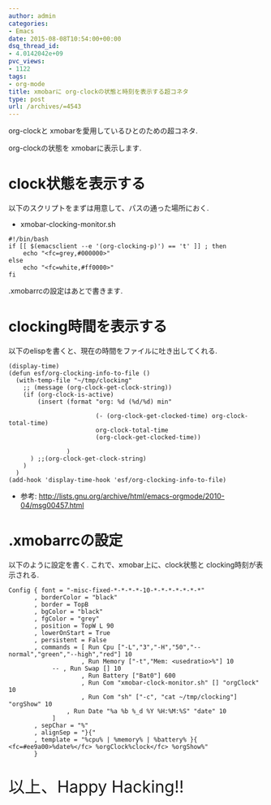 ```yaml
---
author: admin
categories:
- Emacs
date: 2015-08-08T10:54:00+00:00
dsq_thread_id:
- 4.0142042e+09
pvc_views:
- 1122
tags:
- org-mode
title: xmobarに org-clockの状態と時刻を表示する超コネタ
type: post
url: /archives/=4543
---
```


org-clockと xmobarを愛用しているひとのための超コネタ.

org-clockの状態を xmobarに表示します.

clock状態を表示する
===================

以下のスクリプトをまずは用意して、パスの通った場所におく.

-   xmobar-clocking-monitor.sh

``` {.bash}
#!/bin/bash
if [[ $(emacsclient --e '(org-clocking-p)') == 't' ]] ; then
    echo "<fc=grey,#000000>"
else
    echo "<fc=white,#ff0000>"
fi
```

.xmobarrcの設定はあとで書きます.

clocking時間を表示する
======================

以下のelispを書くと、現在の時間をファイルに吐き出してくれる.

``` {.commonlisp}
(display-time)
(defun esf/org-clocking-info-to-file ()
  (with-temp-file "~/tmp/clocking"
    ;; (message (org-clock-get-clock-string))
    (if (org-clock-is-active)
        (insert (format "org: %d (%d/%d) min"

                        (- (org-clock-get-clocked-time) org-clock-total-time)
                        org-clock-total-time
                        (org-clock-get-clocked-time))

                )
      ) ;;(org-clock-get-clock-string)
    )
  )
(add-hook 'display-time-hook 'esf/org-clocking-info-to-file)
```

-   参考:
    <http://lists.gnu.org/archive/html/emacs-orgmode/2010-04/msg00457.html>

.xmobarrcの設定
===============

以下のように設定を書く. これで、xmobar上に、clock状態と
clocking時刻が表示される.

``` {.text}
Config { font = "-misc-fixed-*-*-*-*-10-*-*-*-*-*-*-*"
       , borderColor = "black"
       , border = TopB
       , bgColor = "black"
       , fgColor = "grey"
       , position = TopW L 90
       , lowerOnStart = True
       , persistent = False
       , commands = [ Run Cpu ["-L","3","-H","50","--normal","green","--high","red"] 10
                    , Run Memory ["-t","Mem: <usedratio>%"] 10
            -- , Run Swap [] 10
                    , Run Battery ["Bat0"] 600
                    , Run Com "xmobar-clock-monitor.sh" [] "orgClock" 10
                    , Run Com "sh" ["-c", "cat ~/tmp/clocking"] "orgShow" 10
                , Run Date "%a %b %_d %Y %H:%M:%S" "date" 10
            ]   
       , sepChar = "%"
       , alignSep = "}{"
       , template = "%cpu% | %memory% | %battery% }{ <fc=#ee9a00>%date%</fc> %orgClock%clock</fc> %orgShow%"
       }
```

<p style="font-size:32px">以上、Happy Hacking!!</p>

